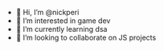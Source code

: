 - 👋 Hi, I’m @nickperi
- 👀 I’m interested in game dev
- 🌱 I’m currently learning dsa
- 💞️ I’m looking to collaborate on JS projects

<!---
nickperi/nickperi is a ✨ special ✨ repository because its `README.md` (this file) appears on your GitHub profile.
You can click the Preview link to take a look at your changes.
--->
